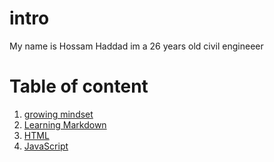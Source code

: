 # intro 
My name is Hossam Haddad im a 26 years old civil engineeer 




# Table of content 
1. [growing mindset](https://hossamhaddad.github.io/reading-notes/read2)
2. [Learning Markdown](https://hossamhaddad.github.io/reading-notes/read1)
3. [HTML](https://hossamhaddad.github.io/reading-notes/read3)
4. [JavaScript](https://hossamhaddad.github.io/reading-notes/read4)



